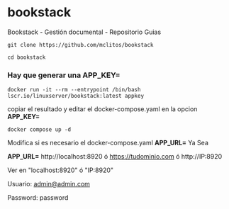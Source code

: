 # bookstack
Bookstack - Gestión documental - Repositorio Guias

```
git clone https://github.com/mclitos/bookstack
```
```
cd bookstack
```
### Hay que generar una  APP_KEY= 
```
docker run -it --rm --entrypoint /bin/bash lscr.io/linuxserver/bookstack:latest appkey
```
copiar el resultado y editar el docker-compose.yaml en la opcion  **APP_KEY=**

```
docker compose up -d
```

Modifica si es necesario el docker-compose.yaml  **APP_URL=**  Ya Sea

**APP_URL=** http://localhost:8920  ó https://tudominio.com ó http://IP:8920

Ver en "localhost:8920" ó "IP:8920"

Usuario: admin@admin.com

Password: password
